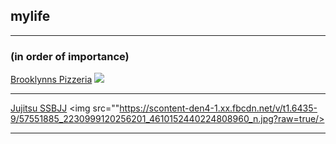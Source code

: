 ## mylife  

---

### (in order of importance)

[Brooklynns Pizzeria](/brooklynnspizzeria)
<img src="https://brooklynnspizzeria.com/wp-content/uploads/2016/06/Brooklynns-Pizzeria-Logo.png?raw=true"/>

---

[Jujitsu SSBJJ](https://www.steamboatbjj.com/)
<img src=""https://scontent-den4-1.xx.fbcdn.net/v/t1.6435-9/57551885_2230999120256201_4610152440224808960_n.jpg?raw=true/>

---


